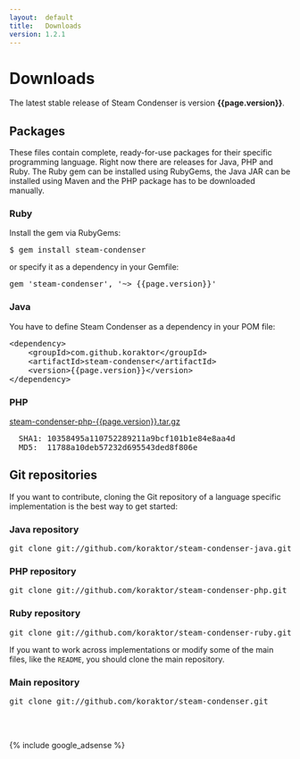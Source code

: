```yaml
---
layout:  default
title:   Downloads
version: 1.2.1
---
```

Downloads
=========

The latest stable release of Steam Condenser is version **{{page.version}}**.

## Packages
These files contain complete, ready-for-use packages for their specific
programming language. Right now there are releases for Java, PHP and Ruby.
The Ruby gem can be installed using RubyGems, the Java JAR can be installed
using Maven and the PHP package has to be downloaded manually.

<div class="command">
  <h3>Ruby</h3>
  Install the gem via RubyGems:
  <pre>$ gem install steam-condenser</pre>
  or specify it as a dependency in your Gemfile:
  <pre>gem 'steam-condenser', '~> {{page.version}}'</pre>
</div>

<div class="command">
  <h3>Java</h3>
  You have to define Steam Condenser as a dependency in your POM file:
  <pre>&lt;dependency>
    &lt;groupId>com.github.koraktor&lt;/groupId>
    &lt;artifactId>steam-condenser&lt;/artifactId>
    &lt;version>{{page.version}}&lt;/version>
&lt;/dependency></pre>
</div>

<div class="download">
  <h3>PHP</h3>
  <a href="https://github.com/koraktor/steam-condenser-php/archive/{{page.version}}.tar.gz">steam-condenser-php-{{page.version}}.tar.gz</a>
  <br>
  <pre>
  SHA1: 10358495a110752289211a9bcf101b1e84e8aa4d
  MD5:  11788a10deb57232d695543ded8f806e</pre>
</div>

## Git repositories
If you want to contribute, cloning the Git repository of a language specific
implementation is the best way to get started:

<div class="command">
  <h3>Java repository</h3>
  <pre>git clone git://github.com/koraktor/steam-condenser-java.git</pre>
</div>

<div class="command">
  <h3>PHP repository</h3>
  <pre>git clone git://github.com/koraktor/steam-condenser-php.git</pre>
</div>

<div class="command">
  <h3>Ruby repository</h3>
  <pre>git clone git://github.com/koraktor/steam-condenser-ruby.git</pre>
</div>

If you want to work across implementations or modify some of the main files,
like the <code>README</code>, you should clone the main repository.

<div class="command">
  <h3>Main repository</h3>
  <pre>git clone git://github.com/koraktor/steam-condenser.git</pre>
</div>

<br><br>

{% include google_adsense %}

  [1]: http://github.com/koraktor/steam-condenser/downloads
